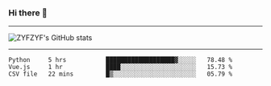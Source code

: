 ### Hi there 👋

-------

<!--

- 🔭 I’m currently working on ...
- 🌱 I’m currently learning Rust
- 👯 I’m looking to collaborate on ...
- 🤔 I’m looking for help with ...
- 💬 Ask me about ...
- 📫 How to reach me: ...
- 😄 Pronouns: ...
- ⚡ Fun fact: ...

-------
-->

![ZYFZYF's GitHub stats](https://github-readme-stats.vercel.app/api?username=ZYFZYF)


-------

<!--START_SECTION:waka-->

```text
Python     5 hrs           ███████████████████▓░░░░░   78.48 %
Vue.js     1 hr            ████░░░░░░░░░░░░░░░░░░░░░   15.73 %
CSV file   22 mins         █▒░░░░░░░░░░░░░░░░░░░░░░░   05.79 %
```

<!--END_SECTION:waka-->


